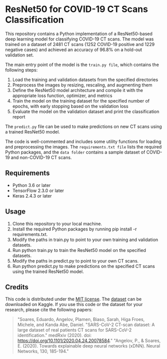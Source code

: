 # ResNet50 for COVID-19 CT Scans Classification
This repository contains a Python implementation of a ResNet50-based deep learning model for classifying COVID-19 CT scans. The model was trained on a dataset of 2481 CT scans (1252 COVID-19 positive and 1229 negative cases) and achieved an accuracy of 96.8% on a hold-out validation set.

The main entry point of the model is the `train.py file`, which contains the following steps:

1. Load the training and validation datasets from the specified directories
2. Preprocess the images by resizing, rescaling, and augmenting them
3. Define the ResNet50 model architecture and compile it with the appropriate loss function, optimizer, and metrics
4. Train the model on the training dataset for the specified number of epochs, with early stopping based on the validation loss
5. Evaluate the model on the validation dataset and print the classification report

The `predict.py` file can be used to make predictions on new CT scans using a trained ResNet50 model.

The code is well-commented and includes some utility functions for loading and preprocessing the images. The `requirements.txt file` lists the required Python packages, and the `data folder` contains a sample dataset of COVID-19 and non-COVID-19 CT scans.

## Requirements
- Python 3.6 or later
- TensorFlow 2.3.0 or later
- Keras 2.4.3 or later

## Usage
1. Clone this repository to your local machine.
2. Install the required Python packages by running pip install -r requirements.txt.
3. Modify the paths in train.py to point to your own training and validation datasets.
4. Run python train.py to train the ResNet50 model on the specified datasets.
5. Modify the paths in predict.py to point to your own CT scans.
6. Run python predict.py to make predictions on the specified CT scans using the trained ResNet50 model.

## Credits
This code is distributed under the [MIT license](https://github.com/abelkwong/xgboost_customer_churn/blob/main/LICENSE). The [dataset](https://www.kaggle.com/datasets/plameneduardo/sarscov2-ctscan-dataset) can be downloaded on Kaggle. If you use this code or the dataset for your research, please cite the following papers:

> "Soares, Eduardo, Angelov, Plamen, Biaso, Sarah, Higa Froes, Michele, and Kanda Abe, Daniel. "SARS-CoV-2 CT-scan dataset: A large dataset of real patients CT scans for SARS-CoV-2 identification." medRxiv (2020). doi: https://doi.org/10.1101/2020.04.24.20078584."
> "Angelov, P., & Soares, E. (2020). Towards explainable deep neural networks (xDNN). Neural Networks, 130, 185-194."
